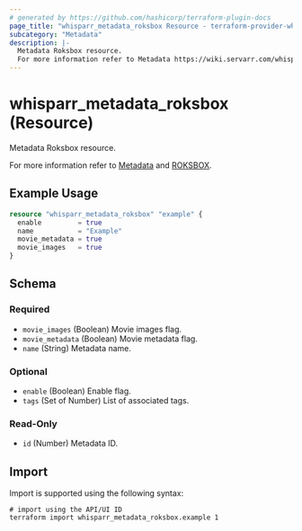 ```yaml
---
# generated by https://github.com/hashicorp/terraform-plugin-docs
page_title: "whisparr_metadata_roksbox Resource - terraform-provider-whisparr"
subcategory: "Metadata"
description: |-
  Metadata Roksbox resource.
  For more information refer to Metadata https://wiki.servarr.com/whisparr/settings#metadata and ROKSBOX https://wiki.servarr.com/whisparr/supported#roksboxmetadata.
---
```


# whisparr_metadata_roksbox (Resource)

<!-- subcategory:Metadata -->Metadata Roksbox resource.
For more information refer to [Metadata](https://wiki.servarr.com/whisparr/settings#metadata) and [ROKSBOX](https://wiki.servarr.com/whisparr/supported#roksboxmetadata).

## Example Usage

```terraform
resource "whisparr_metadata_roksbox" "example" {
  enable         = true
  name           = "Example"
  movie_metadata = true
  movie_images   = true
}
```

<!-- schema generated by tfplugindocs -->
## Schema

### Required

- `movie_images` (Boolean) Movie images flag.
- `movie_metadata` (Boolean) Movie metadata flag.
- `name` (String) Metadata name.

### Optional

- `enable` (Boolean) Enable flag.
- `tags` (Set of Number) List of associated tags.

### Read-Only

- `id` (Number) Metadata ID.

## Import

Import is supported using the following syntax:

```shell
# import using the API/UI ID
terraform import whisparr_metadata_roksbox.example 1
```
